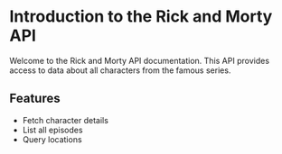 # Introduction to the Rick and Morty API

Welcome to the Rick and Morty API documentation. This API provides access to data about all characters from the famous series.

## Features

- Fetch character details
- List all episodes
- Query locations
